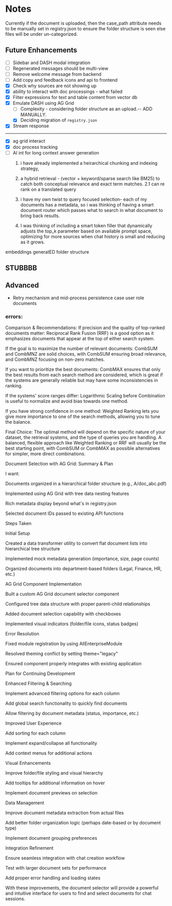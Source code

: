 # Notes

Currently if the document is uploaded, then the case_path attribute needs to be manually set in registry.json 
to ensure the folder structure is seen else files will be under un-categorized.

## Future Enhancements

- [ ] Sidebar and DASH modal integration
- [ ] Regenerated messages should be multi-view
- [ ] Remove welcome message from backend
- [ ] Add copy and feedback icons and api to frontend
- [x] Check why sources are not showing up
- [x] ability to interact with doc processings - what failed
- [x] Filter expressions for text and table content from vector db
- [x] Emulate DASH using AG Grid 
    - [ ] Complexity - considering folder structure as an upload.-- ADD MANUALLY. 
    - [x] Deciding migration of `registry.json`
- [x] Stream response

---

- [x] ag grid interact
- [x] doc process tracking
- [ ] AI int for long context answer generation
    1. i have already implemented a heirarchical chunking and indexing strategy,

    2. a hybrid retrieval - (vector + keyword/sparse search like BM25) to catch both conceptual relevance and exact term matches. 
        2.1 can re rank on a translated query

    3. i have my own twist to query focused selection- each of my documents has a metadata, so i was thinking of having a smart document router which passes what to search in what document to bring back results.

    4. I was thinking of including a smart token filler that dynamically adjusts the top_k parameter based on available prompt space, optimizing for more sources when chat history is small and reducing as it grows.

embeddings generatED folder structure

## STUBBBB

## Advanced

- Retry mechanism and mid-process persistence
case user role documents

### errors:




Comparison & Recommendations:
If precision and the quality of top-ranked documents matter: Reciprocal Rank Fusion (RRF) is a good option as it emphasizes documents that appear at the top of either search system.

If the goal is to maximize the number of relevant documents: CombSUM and CombMNZ are solid choices, with CombSUM ensuring broad relevance, and CombMNZ focusing on non-zero matches.

If you want to prioritize the best documents: CombMAX ensures that only the best results from each search method are considered, which is great if the systems are generally reliable but may have some inconsistencies in ranking.

If the systems' score ranges differ: Logarithmic Scaling before Combination is useful to normalize and avoid bias towards one method.

If you have strong confidence in one method: Weighted Ranking lets you give more importance to one of the search methods, allowing you to tune the balance.

Final Choice:
The optimal method will depend on the specific nature of your dataset, the retrieval systems, and the type of queries you are handling. A balanced, flexible approach like Weighted Ranking or RRF will usually be the best starting point, with CombSUM or CombMAX as possible alternatives for simpler, more direct combinations.


Document Selection with AG Grid: Summary & Plan

I want:

Documents organized in a hierarchical folder structure (e.g., A/doc_abc.pdf)

Implemented using AG Grid with tree data nesting features

Rich metadata display beyond what's in registry.json

Selected document IDs passed to existing API functions

Steps Taken

Initial Setup

Created a data transformer utility to convert flat document lists into hierarchical tree structure

Implemented mock metadata generation (importance, size, page counts)

Organized documents into department-based folders (Legal, Finance, HR, etc.)

AG Grid Component Implementation

Built a custom AG Grid document selector component

Configured tree data structure with proper parent-child relationships

Added document selection capability with checkboxes

Implemented visual indicators (folder/file icons, status badges)

Error Resolution

Fixed module registration by using AllEnterpriseModule

Resolved theming conflict by setting theme="legacy"

Ensured component properly integrates with existing application

Plan for Continuing Development

Enhanced Filtering & Searching

Implement advanced filtering options for each column

Add global search functionality to quickly find documents

Allow filtering by document metadata (status, importance, etc.)

Improved User Experience

Add sorting for each column

Implement expand/collapse all functionality

Add context menus for additional actions

Visual Enhancements

Improve folder/file styling and visual hierarchy

Add tooltips for additional information on hover

Implement document previews on selection

Data Management

Improve document metadata extraction from actual files

Add better folder organization logic (perhaps date-based or by document type)

Implement document grouping preferences

Integration Refinement

Ensure seamless integration with chat creation workflow

Test with larger document sets for performance

Add proper error handling and loading states

With these improvements, the document selector will provide a powerful and intuitive interface for users to find and select documents for chat sessions.



